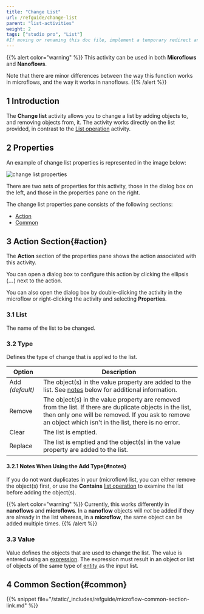```yaml
---
title: "Change List"
url: /refguide/change-list
parent: "list-activities"
weight: 2
tags: ["studio pro", "List"]
#If moving or renaming this doc file, implement a temporary redirect and let the respective team know they should update the URL in the product. See Mapping to Products for more details.
---
```


{{% alert color="warning" %}}
This activity can be used in both **Microflows** and **Nanoflows**.

Note that there are minor differences between the way this function works in microflows, and the way it works in nanoflows.
{{% /alert %}}

## 1 Introduction

The **Change list** activity allows you to change a list by adding objects to, and removing objects from, it. The activity works directly on the list provided, in contrast to the [List operation](list-operation) activity.

## 2 Properties

An example of change list properties is represented in the image below:

![change list properties](/attachments/refguide/modeling/application-logic/microflows-and-nanoflows/activities/list-activities/change-list/change-list-properties.png)

There are two sets of properties for this activity, those in the dialog box on the left, and those in the properties pane on the right.

The change list properties pane consists of the following sections:

* [Action](#action)
* [Common](#common)

## 3 Action Section{#action}

The **Action** section of the properties pane shows the action associated with this activity.

You can open a dialog box to configure this action by clicking the ellipsis (**…**) next to the action.

You can also open the dialog box by double-clicking the activity in the microflow or right-clicking the activity and selecting **Properties**.

### 3.1 List

The name of the list to be changed.

### 3.2 Type

Defines the type of change that is applied to the list.

| Option | Description |
| --- | --- |
| Add *(default)* | The object(s) in the value property are added to the list. See [notes](#notes) below for additional information. |
| Remove | The object(s) in the value property are removed from the list. If there are duplicate objects in the list, then only one will be removed. If you ask to remove an object which isn't in the list, there is no error. |
| Clear | The list is emptied. |
| Replace | The list is emptied and the object(s) in the value property are added to the list. |

#### 3.2.1 Notes When Using the Add Type{#notes}

If you do not want duplicates in your (microflow) list, you can either remove the object(s) first, or use the **Contains** [list operation](list-operation) to examine the list before adding the object(s).

{{% alert color="warning" %}}
Currently, this works differently in **nanoflows** and **microflows**. In a **nanoflow** objects will *not* be added if they are already in the list whereas, in a **microflow**, the same object can be added multiple times.
{{% /alert %}}

### 3.3 Value

Value defines the objects that are used to change the list. The value is entered using an [expression](expressions). The expression must result in an object or list of objects of the same type of [entity](entities) as the input list.

## 4 Common Section{#common}

{{% snippet file="/static/_includes/refguide/microflow-common-section-link.md" %}}
